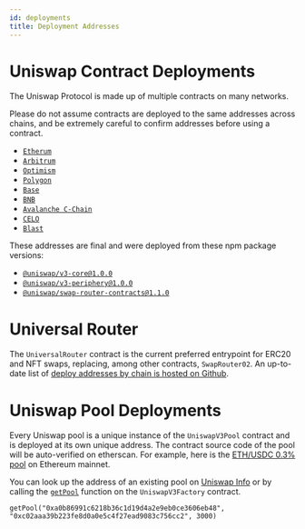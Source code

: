 ```yaml
---
id: deployments
title: Deployment Addresses
---
```


# Uniswap Contract Deployments

The Uniswap Protocol is made up of multiple contracts on many networks.

Please do not assume contracts are deployed to the same addresses across chains, and be extremely careful to confirm addresses before using a contract.

- [`Etherum`](./Ethereum-Deployments.md)
- [`Arbitrum`](./Arbitrum-Deployments.md)
- [`Optimism`](./Optimism-Deployments.md)
- [`Polygon`](./Polygon-Deployments.md)
- [`Base`](./Base-Deployments.md)
- [`BNB`](./BNB-Binance-Deployments.md)
- [`Avalanche C-Chain`](./AVAX-Deployments.md)
- [`CELO`](./Celo-Deployments.md)
- [`Blast`](./Blast-Deployments.md)

These addresses are final and were deployed from these npm package versions:

- [`@uniswap/v3-core@1.0.0`](https://github.com/Uniswap/uniswap-v3-core/tree/v1.0.0)
- [`@uniswap/v3-periphery@1.0.0`](https://github.com/Uniswap/uniswap-v3-periphery/tree/v1.0.0)
- [`@uniswap/swap-router-contracts@1.1.0`](https://github.com/Uniswap/swap-router-contracts/tree/v1.1.0)


# Universal Router

The `UniversalRouter` contract is the current preferred entrypoint for ERC20 and NFT swaps, replacing, among other contracts, `SwapRouter02`. An up-to-date list of [deploy addresses by chain is hosted on Github](https://github.com/Uniswap/universal-router/tree/main/deploy-addresses).

# Uniswap Pool Deployments

Every Uniswap pool is a unique instance of the `UniswapV3Pool` contract and is deployed at its own unique address. The contract source code of the pool will be auto-verified on etherscan. For example, here is the [ETH/USDC 0.3% pool](https://etherscan.io/address/0x8ad599c3a0ff1de082011efddc58f1908eb6e6d8) on Ethereum mainnet.

You can look up the address of an existing pool on [Uniswap Info](https://info.uniswap.org/#/) or by calling the [`getPool`](../reference/core/interfaces/IUniswapV3Factory.md#getpool) function on the `UniswapV3Factory` contract.

```solidity
getPool("0xa0b86991c6218b36c1d19d4a2e9eb0ce3606eb48", "0xc02aaa39b223fe8d0a0e5c4f27ead9083c756cc2", 3000)
```